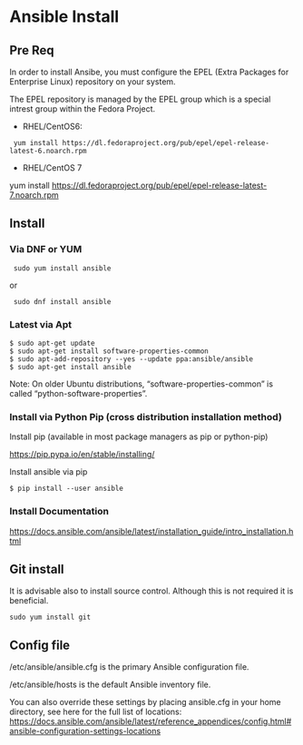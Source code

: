 # Ansible Install 

## Pre Req 
In order to install Ansibe, you must configure the EPEL (Extra Packages for Enterprise Linux) repository on your system. 

The EPEL repository is managed by the EPEL group which is a special intrest group within the Fedora Project. 

* RHEL/CentOS6: 

` yum install https://dl.fedoraproject.org/pub/epel/epel-release-latest-6.noarch.rpm`

* RHEL/CentOS 7

yum install https://dl.fedoraproject.org/pub/epel/epel-release-latest-7.noarch.rpm



## Install

### Via DNF or YUM

` sudo yum install ansible` 

or 

` sudo dnf install ansible`

### Latest via Apt 

```
$ sudo apt-get update
$ sudo apt-get install software-properties-common
$ sudo apt-add-repository --yes --update ppa:ansible/ansible
$ sudo apt-get install ansible
```

Note: On older Ubuntu distributions, “software-properties-common” is called “python-software-properties”.

### Install via Python Pip (cross distribution installation method)

Install pip (available in most package managers as pip or python-pip)

https://pip.pypa.io/en/stable/installing/ 

Install ansible via pip

```
$ pip install --user ansible
```

### Install Documentation 

https://docs.ansible.com/ansible/latest/installation_guide/intro_installation.html


## Git install

It is advisable also to install source control. Although this is not required it is beneficial. 

`sudo yum install git` 

## Config file

/etc/ansible/ansible.cfg is the primary Ansible configuration file. 

/etc/ansible/hosts is the default Ansible inventory file.

You can also override these settings by placing ansible.cfg in your home directory, see here for the full list of locations:
https://docs.ansible.com/ansible/latest/reference_appendices/config.html#ansible-configuration-settings-locations


